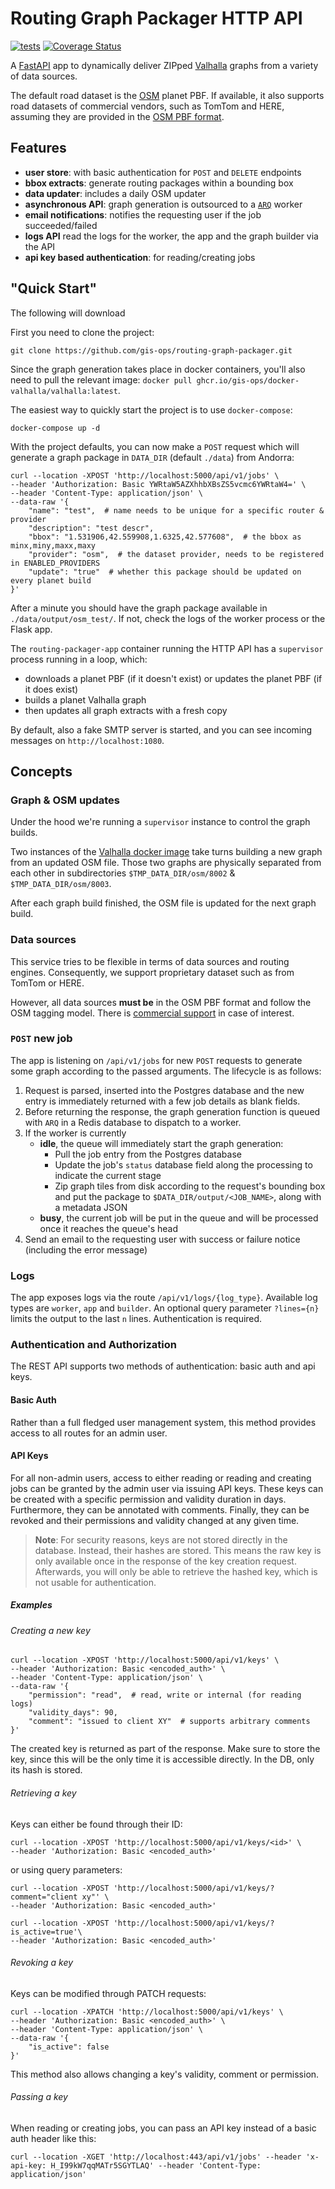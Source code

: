 # Routing Graph Packager HTTP API

[![tests](https://github.com/geoadmin/routing-graph-packager/actions/workflows/test-ubuntu.yml/badge.svg)](https://github.com/geoadmin/routing-graph-packager/actions/workflows/test-ubuntu.yml)
[![Coverage Status](https://coveralls.io/repos/github/gis-ops/routing-graph-packager/badge.svg)](https://coveralls.io/github/gis-ops/routing-graph-packager)

A [FastAPI](https://github.com/tiangolo/fastpi) app to dynamically deliver ZIPped [Valhalla](https://github.com/valhalla/valhalla) graphs from a variety of data sources.

The default road dataset is the [OSM](openstreetmap.org) planet PBF. If available, it also supports road datasets of commercial vendors, such as TomTom and HERE, assuming they are provided in the [OSM PBF format](https://wiki.openstreetmap.org/wiki/PBF_Format#).

## Features

- **user store**: with basic authentication for `POST` and `DELETE` endpoints
- **bbox extracts**: generate routing packages within a bounding box
- **data updater**: includes a daily OSM updater
- **asynchronous API**: graph generation is outsourced to a [`ARQ`](https://github.com/samuelcolvin/arq) worker
- **email notifications**: notifies the requesting user if the job succeeded/failed
- **logs API** read the logs for the worker, the app and the graph builder via the API
- **api key based authentication**: for reading/creating jobs

## "Quick Start"

The following will download

First you need to clone the project:

```
git clone https://github.com/gis-ops/routing-graph-packager.git
```

Since the graph generation takes place in docker containers, you'll also need to pull the relevant image: `docker pull ghcr.io/gis-ops/docker-valhalla/valhalla:latest`.

The easiest way to quickly start the project is to use `docker-compose`:

```
docker-compose up -d
```

With the project defaults, you can now make a `POST` request which will generate a graph package in `DATA_DIR` (default `./data`) from Andorra:

```
curl --location -XPOST 'http://localhost:5000/api/v1/jobs' \
--header 'Authorization: Basic YWRtaW5AZXhhbXBsZS5vcmc6YWRtaW4=' \
--header 'Content-Type: application/json' \
--data-raw '{
	"name": "test",  # name needs to be unique for a specific router & provider
	"description": "test descr",
	"bbox": "1.531906,42.559908,1.6325,42.577608",  # the bbox as minx,miny,maxx,maxy
	"provider": "osm",  # the dataset provider, needs to be registered in ENABLED_PROVIDERS
	"update": "true"  # whether this package should be updated on every planet build
}'
```

After a minute you should have the graph package available in `./data/output/osm_test/`. If not, check the logs of the worker process or the Flask app.

The `routing-packager-app` container running the HTTP API has a `supervisor` process running in a loop, which:

- downloads a planet PBF (if it doesn't exist) or updates the planet PBF (if it does exist)
- builds a planet Valhalla graph
- then updates all graph extracts with a fresh copy

By default, also a fake SMTP server is started, and you can see incoming messages on `http://localhost:1080`.

## Concepts

### Graph & OSM updates

Under the hood we're running a `supervisor` instance to control the graph builds.

Two instances of the [Valhalla docker image](https://github.com/gis-ops/docker-valhalla) take turns building a new graph from an updated OSM file. Those two graphs are physically separated from each other in subdirectories `$TMP_DATA_DIR/osm/8002` & `$TMP_DATA_DIR/osm/8003`.

After each graph build finished, the OSM file is updated for the next graph build.

### Data sources

This service tries to be flexible in terms of data sources and routing engines. Consequently, we support proprietary dataset such as from TomTom or HERE.

However, all data sources **must be** in the OSM PBF format and follow the OSM tagging model. There is [commercial support](https://github.com/gis-ops/prop2osm) in case of interest.

### `POST` new job

The app is listening on `/api/v1/jobs` for new `POST` requests to generate some graph according to the passed arguments. The lifecycle is as follows:

1. Request is parsed, inserted into the Postgres database and the new entry is immediately returned with a few job details as blank fields.
2. Before returning the response, the graph generation function is queued with `ARQ` in a Redis database to dispatch to a worker.
3. If the worker is currently
   - **idle**, the queue will immediately start the graph generation:
     - Pull the job entry from the Postgres database
     - Update the job's `status` database field along the processing to indicate the current stage
     - Zip graph tiles from disk according to the request's bounding box and put the package to `$DATA_DIR/output/<JOB_NAME>`, along with a metadata JSON
   - **busy**, the current job will be put in the queue and will be processed once it reaches the queue's head
4. Send an email to the requesting user with success or failure notice (including the error message)

### Logs

The app exposes logs via the route `/api/v1/logs/{log_type}`. Available log types are `worker`, `app` and `builder`. An optional query parameter `?lines={n}` limits the output to the last `n` lines. Authentication is required.

### Authentication and Authorization 

The REST API supports two methods of authentication: basic auth and api keys. 

#### Basic Auth 

Rather than a full fledged user management system, this method provides access to all routes for an admin user. 


#### API Keys 

For all non-admin users, access to either reading or reading and creating jobs can be granted by the admin user via issuing API keys. These keys can be created with a specific permission and validity duration in days. Furthermore, they can be annotated with comments. Finally, they can be revoked and their permissions and validity changed at any given time.

> **Note**: For security reasons, keys are not stored directly in the database. Instead, their hashes are stored. This means the raw key is only available once in the response of the key creation request. Afterwards, you will only be able to retrieve the hashed key, which is not usable for authentication. 

##### Examples 

###### Creating a new key 

```
curl --location -XPOST 'http://localhost:5000/api/v1/keys' \
--header 'Authorization: Basic <encoded_auth>' \
--header 'Content-Type: application/json' \
--data-raw '{
	"permission": "read",  # read, write or internal (for reading logs)
	"validity_days": 90,
	"comment": "issued to client XY"  # supports arbitrary comments
}'
```

The created key is returned as part of the response. Make sure to store the key, since this will be the only time it is accessible directly. In the DB, only its hash is stored. 


###### Retrieving a key 

Keys can either be found through their ID: 

```
curl --location -XPOST 'http://localhost:5000/api/v1/keys/<id>' \
--header 'Authorization: Basic <encoded_auth>' 
```

or using query parameters: 

```
curl --location -XPOST 'http://localhost:5000/api/v1/keys/?comment="client xy"' \
--header 'Authorization: Basic <encoded_auth>' 
```

```
curl --location -XPOST 'http://localhost:5000/api/v1/keys/?is_active=true'\
--header 'Authorization: Basic <encoded_auth>' 
```

###### Revoking a key 

Keys can be modified through PATCH requests: 

```
curl --location -XPATCH 'http://localhost:5000/api/v1/keys' \
--header 'Authorization: Basic <encoded_auth>' \
--header 'Content-Type: application/json' \
--data-raw '{
	"is_active": false 
}'
```

This method also allows changing a key's validity, comment or permission.

###### Passing a key 

When reading or creating jobs, you can pass an API key instead of a basic auth header like this: 

```
curl --location -XGET 'http://localhost:443/api/v1/jobs' --header 'x-api-key: H_I99kW7qqMATr5SGYTLAQ' --header 'Content-Type: application/json'
```

